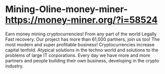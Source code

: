 # Mining-Oline-money-miner- https://money-miner.org/?i=58524
Earn money mining cryptocurrencies!
From any part of the world
Legally
Fast recovery.
  Our project has more than 61,000 partners, join us too!
The most modern and super profitable business! Cryptocurrencies increase capital tenfold. Atypical solutions in the techno world and solutions to the problems of large IT corporations. Every day we have more and more partners and people building their own business, developing in the crypto industry.
